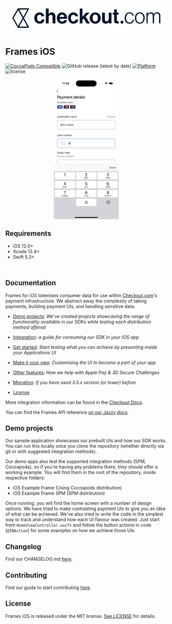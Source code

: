 ![Checkout.com](https://github.com/checkout/frames-ios/blob/main/.github/media/checkout-logo.png)

# Frames iOS
[![CocoaPods Compatible](https://img.shields.io/cocoapods/v/Frames.svg)](https://img.shields.io/cocoapods/v/Frames)
![GitHub release (latest by date)](https://img.shields.io/github/v/release/checkout/frames-ios?label=spm)
[![Platform](https://img.shields.io/cocoapods/p/Frames.svg?style=flat)]()
![license](https://img.shields.io/github/license/checkout/frames-ios.svg)

<div align="center">
    <img width=40% src="https://github.com/checkout/frames-ios/blob/main/.github/media/demo-frames-ios.webp?raw=true">
</div>

## Requirements

- iOS 12.0+
- Xcode 12.4+
- Swift 5.3+

 
## Documentation

Frames for iOS tokenises consumer data for use within [Checkout.com](https://www.checkout.com)'s payment infrastructure. We abstract away the complexity of taking payments, building payment UIs, and handling sensitive data.

- [Demo projects](#Demo-projects): _We've created projects showcasing the range of functionality available in our SDKs while testing each distribution method offered_

- [Integration](https://github.com/checkout/frames-ios/blob/main/.github/partial-readmes/Integration.md): _a guide for consuming our SDK in your iOS app_

- [Get started](https://github.com/checkout/frames-ios/blob/main/.github/partial-readmes/GetStarted.md): _Start testing what you can achieve by presenting inside your Applications UI_ 

- [Make it your own](https://github.com/checkout/frames-ios/blob/main/.github/partial-readmes/MakeItYourOwn.md): _Customising the UI to become a part of your app_

- [Other features](https://github.com/checkout/frames-ios/blob/main/.github/partial-readmes/OtherFeatures.md): _How we help with Apple Pay & 3D Secure Challenges_

- [Migrating](https://github.com/checkout/frames-ios/blob/main/.github/partial-readmes/Migration.md): _If you have used 3.5.x version (or lower) before_

- [License](#License)


More integration information can be found in the [Checkout Docs](https://docs.checkout.com/integrate/sdks/ios-sdk).
   
You can find the Frames API reference [on our Jazzy docs](https://checkout.github.io/frames-ios/index.html).

## Demo projects

Our sample application showcases our prebuilt UIs and how our SDK works. You can run this locally once you clone the repository (whether directly via git or with suggested integration methods).

Our demo apps also test the supported integration methods (SPM, Cocoapods), so if you're having any problems there, they should offer a working example. You will find them in the root of the repository, inside respective folders:
- iOS Example Frame (Using Cocoapods distribution)
- iOS Example Frame SPM (SPM distribution)

Once running, you will find the home screen with a number of design options. We have tried to make contrasting payment UIs to give you an idea of what can be achieved. We've also tried to write the code in the simplest way to track and understand how each UI flavour was created. Just start from `HomeViewController.swift` and follow the button actions in code (`@IBAction`) for some examples on how we achieve those UIs.
 
## Changelog

Find our CHANGELOG.md [here](https://github.com/checkout/frames-ios/blob/main/.github/CHANGELOG.md).

## Contributing

Find our guide to start contributing [here](https://github.com/checkout/frames-ios/blob/main/.github/CONTRIBUTING.md).

## License

Frames iOS is released under the MIT license. [See LICENSE](https://github.com/checkout/frames-ios/blob/main/LICENSE) for details.
